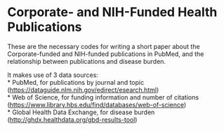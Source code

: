 # Corporate- and NIH-Funded Health Publications

These are the necessary codes for writing a short paper about the Corporate-funded and NIH-funded publications in PubMed, and the relationship between publications and disease burden.

It makes use of 3 data sources:  
      * PubMed, for publications by journal and topic (https://dataguide.nlm.nih.gov/edirect/esearch.html)  
      * Web of Science, for funding information and number of citations (https://www.library.hbs.edu/find/databases/web-of-science)  
      * Global Health Data Exchange, for disease burden (http://ghdx.healthdata.org/gbd-results-tool)  
